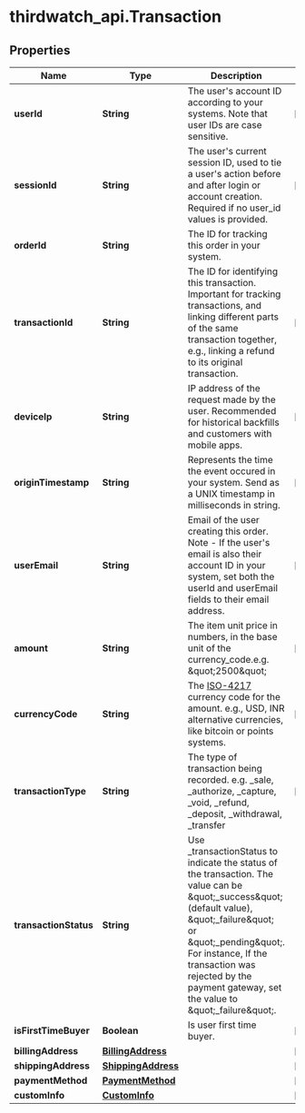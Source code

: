 # thirdwatch_api.Transaction

## Properties
Name | Type | Description | Notes
------------ | ------------- | ------------- | -------------
**userId** | **String** | The user&#39;s account ID according to your systems. Note that user IDs are case sensitive. | [optional] 
**sessionId** | **String** | The user&#39;s current session ID, used to tie a user&#39;s action before and after login or account creation. Required if no user_id values is provided. | [optional] 
**orderId** | **String** | The ID for tracking this order in your system. | 
**transactionId** | **String** | The ID for identifying this transaction. Important for tracking transactions, and linking different parts of the same transaction together, e.g., linking a refund to its original transaction. | [optional] 
**deviceIp** | **String** | IP address of the request made by the user. Recommended for historical backfills and customers with mobile apps. | [optional] 
**originTimestamp** | **String** | Represents the time the event occured in your system. Send as a UNIX timestamp in milliseconds in string. | [optional] 
**userEmail** | **String** | Email of the user creating this order. Note - If the user&#39;s email is also their account ID in your system, set both the userId and userEmail fields to their email address. | [optional] 
**amount** | **String** | The item unit price in numbers, in the base unit of the currency_code.e.g. \&quot;2500\&quot; | [optional] 
**currencyCode** | **String** | The [ISO-4217](http://en.wikipedia.org/wiki/ISO_4217) currency code for the amount. e.g., USD, INR alternative currencies, like bitcoin or points systems. | [optional] 
**transactionType** | **String** | The type of transaction being recorded. e.g. _sale, _authorize, _capture, _void, _refund, _deposit, _withdrawal, _transfer | [optional] 
**transactionStatus** | **String** | Use _transactionStatus to indicate the status of the transaction. The value can be \&quot;_success\&quot; (default value), \&quot;_failure\&quot; or \&quot;_pending\&quot;. For instance, If the transaction was rejected by the payment gateway, set the value to \&quot;_failure\&quot;. | 
**isFirstTimeBuyer** | **Boolean** | Is user first time buyer. | [optional] 
**billingAddress** | [**BillingAddress**](BillingAddress.md) |  | [optional] 
**shippingAddress** | [**ShippingAddress**](ShippingAddress.md) |  | [optional] 
**paymentMethod** | [**PaymentMethod**](PaymentMethod.md) |  | [optional] 
**customInfo** | [**CustomInfo**](CustomInfo.md) |  | [optional] 


